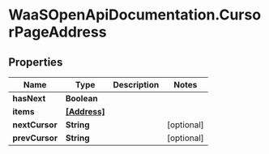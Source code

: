 # WaaSOpenApiDocumentation.CursorPageAddress

## Properties

Name | Type | Description | Notes
------------ | ------------- | ------------- | -------------
**hasNext** | **Boolean** |  | 
**items** | [**[Address]**](Address.md) |  | 
**nextCursor** | **String** |  | [optional] 
**prevCursor** | **String** |  | [optional] 



